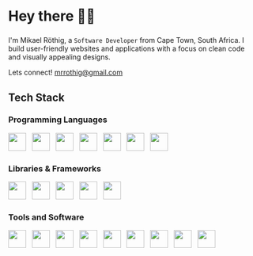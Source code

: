 <h1>Hey there 👋🏻</h1>

###
<span>I'm Mikael Röthig, a </span>
`Software Developer`
<span> from Cape Town, South Africa. I build user-friendly websites and applications with a focus on clean code and visually appealing designs.</span>

<span>Lets connect! <a href="mailto:mrrothig@gmail.com">mrrothig@gmail.com</a></span>

###

<h2>Tech Stack</h2>

###
<h3>Programming Languages</h3>
<div>
  <img src="https://cdn.jsdelivr.net/gh/devicons/devicon@latest/icons/php/php-original.svg" height="36"/>
  <img width="4" />
  <img src="https://cdn.jsdelivr.net/gh/devicons/devicon@latest/icons/csharp/csharp-original.svg" height="36" />
  <img width="4" />
  <img src="https://cdn.jsdelivr.net/gh/devicons/devicon@latest/icons/typescript/typescript-original.svg" height="36" />
  <img width="4" />
  <img src="https://cdn.jsdelivr.net/gh/devicons/devicon@latest/icons/javascript/javascript-original.svg" height="36" />
  <img width="4" />
  <img src="https://cdn.jsdelivr.net/gh/devicons/devicon@latest/icons/html5/html5-original.svg" height="36" />
  <img width="4" />
  <img src="https://cdn.jsdelivr.net/gh/devicons/devicon@latest/icons/css3/css3-original.svg" height="36" />
  <img width="4" />
  <img src="https://cdn.jsdelivr.net/gh/devicons/devicon@latest/icons/sass/sass-original.svg" height="36" />
</div>

<h3>Libraries & Frameworks</h3>
<div>
  <img src="https://cdn.jsdelivr.net/gh/devicons/devicon@latest/icons/symfony/symfony-original.svg" height="36" /> 
  <img width="4" />
  <img src="https://cdn.jsdelivr.net/gh/devicons/devicon@latest/icons/shopware/shopware-original.svg" height="36" />
  <img width="4" />
  <img src="https://cdn.jsdelivr.net/gh/devicons/devicon@latest/icons/hugo/hugo-original.svg" height="36" />
  <img width="4" />
  <img src="https://cdn.jsdelivr.net/gh/devicons/devicon@latest/icons/astro/astro-original.svg" height="36" />
  <img width="4" />
  <img src="https://cdn.jsdelivr.net/gh/devicons/devicon@latest/icons/tailwindcss/tailwindcss-original.svg" height="36" />      
</div>

<h3>Tools and Software</h3>
<div>
  <img src="https://cdn.jsdelivr.net/gh/devicons/devicon@latest/icons/git/git-original.svg" height="36" />
  <img width="4" />
  <img src="https://cdn.jsdelivr.net/gh/devicons/devicon@latest/icons/webstorm/webstorm-original.svg" height="36" />
  <img width="4" />
  <img src="https://cdn.jsdelivr.net/gh/devicons/devicon@latest/icons/phpstorm/phpstorm-original.svg" height="36" />
  <img width="4" />
  <img src="https://cdn.jsdelivr.net/gh/devicons/devicon@latest/icons/figma/figma-original.svg" height="36" />
  <img width="4" />
  <img src="https://cdn.jsdelivr.net/gh/devicons/devicon@latest/icons/xd/xd-original.svg" height="36" />
  <img width="4" />
  <img src="https://cdn.jsdelivr.net/gh/devicons/devicon@latest/icons/illustrator/illustrator-plain.svg" height="36" />
  <img width="4" />
  <img src="https://cdn.jsdelivr.net/gh/devicons/devicon@latest/icons/unity/unity-original.svg" height="36" />
  <img width="4" />
  <img src="https://cdn.jsdelivr.net/gh/devicons/devicon@latest/icons/blender/blender-original.svg" height="36" />
  <img width="4" />
  <img src="https://cdn.jsdelivr.net/gh/devicons/devicon@latest/icons/vercel/vercel-original.svg" height="36" />
</div>
